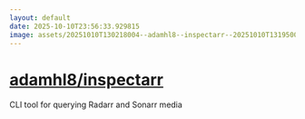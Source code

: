 ```yaml
---
layout: default
date: 2025-10-10T23:56:33.929815
image: assets/20251010T130218004--adamhl8--inspectarr--20251010T131950060--cropped.png
---
```


# [adamhl8/inspectarr](https://github.com/adamhl8/inspectarr)

CLI tool for querying Radarr and Sonarr media

